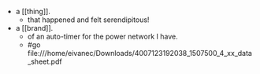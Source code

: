 - a [[thing]].
  - that happened and felt serendipitous!
- a [[brand]].
  - of an auto-timer for the power network I have.
  - #go file:///home/eivanec/Downloads/4007123192038_1507500_4_xx_data_sheet.pdf
